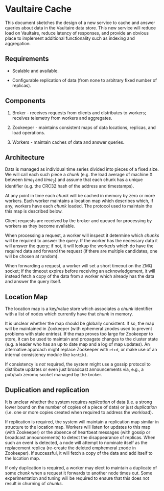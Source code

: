 Vaultaire Cache
===============

This document sketches the design of a new service to cache and answer queries
about data in the Vaultaire data store. This new service will reduce load on
Vaultaire, reduce latency of responses, and provide an obvious place to
implement additional functionality such as indexing and aggregation.

Requirements
------------

- Scalable and available.

- Configurable replication of data (from none to arbitrary fixed number of replicas).

Components
----------

1. Broker - receives requests from clients and distributes to workers; receives
telemetry from workers and aggregates.

2. Zookeeper - maintains consistent maps of data locations, replicas, and load
operations.

3. Workers - maintain caches of data and answer queries.

Architecture
------------

Data is managed as individual time series divided into pieces of a fixed size.
We will call each such piece a *chunk* (e.g. the load average of machine
X between $time_{1}$ and $time_{2}$) and assume that each chunk has a unique
identifier (e.g. the CRC32 hash of the address and timestamps).

At any point in time each *chunk* will be cached in memory by zero or more
workers. Each worker maintains a location map which describes which, if any,
workers have each *chunk* loaded. The protocol used to maintain the this map is
described below.

Client requests are received by the broker and queued for processing by workers
as they become available.

When processing a request, a worker will inspect it determine which *chunks*
will be required to answer the query. If the worker has the necessary data it
will answer the query; if not, it will lookup the worker/s which do have the
required data and forward the request (if there are multiple candidates, one
will be chosen at random).

When forwarding a request, a worker will set a short timeout on the ZMQ socket;
if the timeout expires before receiving an acknowledgement, it will instead
fetch a copy of the data from a worker which already has the data and answer
the query itself.

Location Map
------------

The location map is a key/value store which associates a *chunk* identifier
with a list of nodes which currently have that *chunk* in memory.

It is unclear whether the map should be globally consistent. If so, the map
will be maintained in Zookeeper (with ephemeral znodes used to prevent problems
with stale entries). If the map proves too large for Zookeeper to store, it can
be used to maintain and propagate changes to the cluster state (e.g. a leader
who has an up to date map and a log of map updates). An alternative approach
might replace Zookeeper with `etcd`, or make use of an internal consistency
module like `kontiki`.

If consistency is *not* required, the system might use a gossip protocol to
distribute updates or even just broadcast announcements via, e.g., a pub/sub
zeromq socket managed by the broker.

Duplication and replication
---------------------------

It is unclear whether the system requires *replication* of data (i.e. a strong
lower bound on the number of copies of a piece of data) or just *duplication*
(i.e. one or more copies created when required to address the workload).

If replication is required, the system will maintain a replication map similar
in structure to the location map. Workers will listen for updates to this map
(with Zookeeper) or the absence of heartbeat messages (with gossip or broadcast
announcements) to detect the disappearance of replicas. When such an event is
detected, a node will attempt to nominate itself as the replacement replica
(re-create the deleted emphemeral znode in Zookeeper). If successful, it will
fetch a copy of the data and add itself to the location map.

If only duplication is required, a worker may elect to maintain a duplicate of
some *chunk* when a request it forwards to another node times out. Some
experimentation and tuning will be required to ensure that this does not result
in churning of *chunks*.

